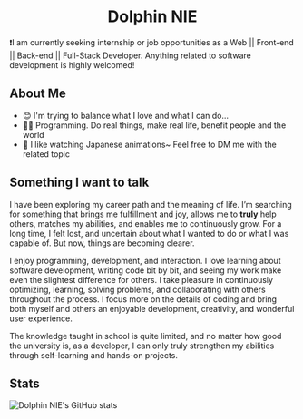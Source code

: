 # <div align="center">Dolphin NIE</div>

❗I am currently seeking internship or job opportunities as a Web || Front-end || Back-end || Full-Stack Developer. Anything related to software development is highly welcomed!

## About Me
- 😊 I'm trying to balance what I love and what I can do...
- 👩‍💻 Programming. Do real things, make real life, benefit people and the world
- 🙂 I like watching Japanese animations~ Feel free to DM me with the related topic

## Something I want to talk

I have been exploring my career path and the meaning of life. I’m searching for something that brings me fulfillment and joy, allows me to **truly** help others, matches my abilities, and enables me to continuously grow. For a long time, I felt lost, and uncertain about what I wanted to do or what I was capable of. But now, things are becoming clearer.

I enjoy programming, development, and interaction. I love learning about software development, writing code bit by bit, and seeing my work make even the slightest difference for others. I take pleasure in continuously optimizing, learning, solving problems, and collaborating with others throughout the process. I focus more on the details of coding and bring both myself and others an enjoyable development, creativity, and wonderful user experience.

The knowledge taught in school is quite limited, and no matter how good the university is, as a developer, I can only truly strengthen my abilities through self-learning and hands-on projects.


## Stats
![Dolphin NIE's GitHub stats](https://github-readme-stats.vercel.app/api?username=NYH-Dolphin&count_private=true&show_icons=true&theme=swift)





